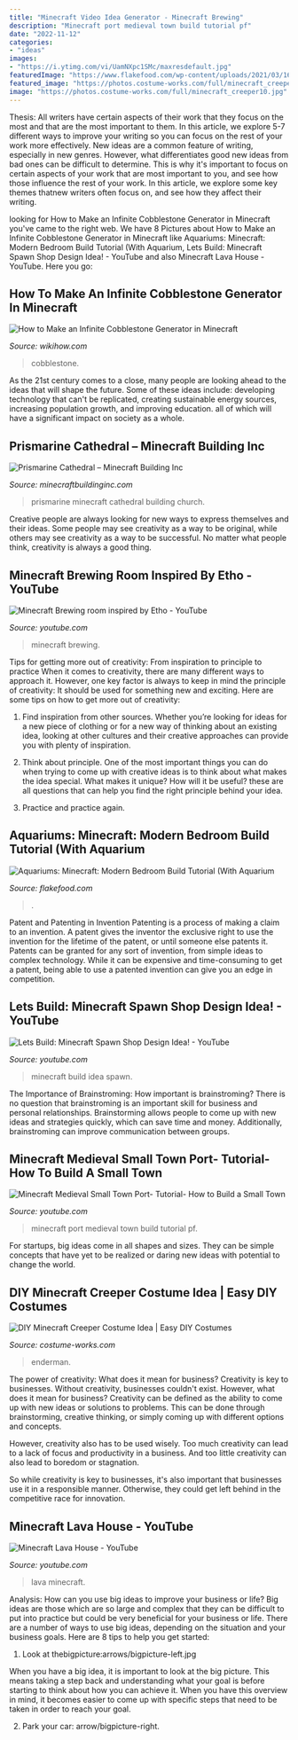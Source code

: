 ```yaml
---
title: "Minecraft Video Idea Generator - Minecraft Brewing"
description: "Minecraft port medieval town build tutorial pf"
date: "2022-11-12"
categories:
- "ideas"
images:
- "https://i.ytimg.com/vi/UamNXpc1SMc/maxresdefault.jpg"
featuredImage: "https://www.flakefood.com/wp-content/uploads/2021/03/1616917204_maxresdefault.jpg"
featured_image: "https://photos.costume-works.com/full/minecraft_creeper10.jpg"
image: "https://photos.costume-works.com/full/minecraft_creeper10.jpg"
---
```



Thesis: All writers have certain aspects of their work that they focus on the most and that are the most important to them. In this article, we explore 5-7 different ways to improve your writing so you can focus on the rest of your work more effectively.
New ideas are a common feature of writing, especially in new genres. However, what differentiates good new ideas from bad ones can be difficult to determine. This is why it's important to focus on certain aspects of your work that are most important to you, and see how those influence the rest of your work. In this article, we explore some key themes thatnew writers often focus on, and see how they affect their writing.

	

		
looking for How to Make an Infinite Cobblestone Generator in Minecraft you've came to the right web. We have 8 Pictures about How to Make an Infinite Cobblestone Generator in Minecraft like Aquariums: Minecraft: Modern Bedroom Build Tutorial (With Aquarium, Lets Build: Minecraft Spawn Shop Design Idea! - YouTube and also Minecraft Lava House - YouTube. Here you go:
		
    
## How To Make An Infinite Cobblestone Generator In Minecraft

<img loading=lazy src="https://www.wikihow.com/images/4/43/Make-an-Infinite-Cobblestone-Generator-in-Minecraft-Step-16.jpg" onerror="this.onerror=null;this.src='https://tse4.mm.bing.net/th?id=OIP.pnXjT8gtGoVtAhzaXpLtDwHaFj&amp;pid=15.1';" alt="How to Make an Infinite Cobblestone Generator in Minecraft">

_Source: wikihow.com_

>cobblestone. 

	

As the 21st century comes to a close, many people are looking ahead to the ideas that will shape the future. Some of these ideas include: developing technology that can't be replicated, creating sustainable energy sources, increasing population growth, and improving education. all of which will have a significant impact on society as a whole.

    
## Prismarine Cathedral – Minecraft Building Inc

<img loading=lazy src="https://minecraftbuildinginc.com/wp-content/uploads/2015/04/Prismarine-Cathedral-minecraft-building-ideas-blueprints-download-save-church-5.jpg" onerror="this.onerror=null;this.src='https://tse4.mm.bing.net/th?id=OIP.Om4XCeDOASRv0td9kdThPwHaD6&amp;pid=15.1';" alt="Prismarine Cathedral – Minecraft Building Inc">

_Source: minecraftbuildinginc.com_

>prismarine minecraft cathedral building church. 

	

Creative people are always looking for new ways to express themselves and their ideas. Some people may see creativity as a way to be original, while others may see creativity as a way to be successful. No matter what people think, creativity is always a good thing.

    
## Minecraft Brewing Room Inspired By Etho - YouTube

<img loading=lazy src="https://i.ytimg.com/vi/KeIuKKX7XNg/maxresdefault.jpg" onerror="this.onerror=null;this.src='https://tse3.mm.bing.net/th?id=OIP.trp0M62rngNFIr0IGrVkdQHaEK&amp;pid=15.1';" alt="Minecraft Brewing room inspired by Etho - YouTube">

_Source: youtube.com_

>minecraft brewing. 

	

Tips for getting more out of creativity: From inspiration to principle to practice
When it comes to creativity, there are many different ways to approach it. However, one key factor is always to keep in mind the principle of creativity: It should be used for something new and exciting. Here are some tips on how to get more out of creativity:
1. Find inspiration from other sources. Whether you’re looking for ideas for a new piece of clothing or for a new way of thinking about an existing idea, looking at other cultures and their creative approaches can provide you with plenty of inspiration.

2. Think about principle. One of the most important things you can do when trying to come up with creative ideas is to think about what makes the idea special. What makes it unique? How will it be useful? these are all questions that can help you find the right principle behind your idea.

3. Practice and practice again.

    
## Aquariums: Minecraft: Modern Bedroom Build Tutorial (With Aquarium

<img loading=lazy src="https://www.flakefood.com/wp-content/uploads/2021/03/1616917204_maxresdefault.jpg" onerror="this.onerror=null;this.src='https://tse2.mm.bing.net/th?id=OIP.PO49AYECqQrTYJUfZUY1SQHaEK&amp;pid=15.1';" alt="Aquariums: Minecraft: Modern Bedroom Build Tutorial (With Aquarium">

_Source: flakefood.com_

>. 

	

Patent and Patenting in Invention
Patenting is a process of making a claim to an invention. A patent gives the inventor the exclusive right to use the invention for the lifetime of the patent, or until someone else patents it. Patents can be granted for any sort of invention, from simple ideas to complex technology. While it can be expensive and time-consuming to get a patent, being able to use a patented invention can give you an edge in competition.

    
## Lets Build: Minecraft Spawn Shop Design Idea! - YouTube

<img loading=lazy src="https://i.ytimg.com/vi/UamNXpc1SMc/maxresdefault.jpg" onerror="this.onerror=null;this.src='https://tse3.mm.bing.net/th?id=OIP.Bqd7Qhyz2XZcUPzW51Q1ygHaEK&amp;pid=15.1';" alt="Lets Build: Minecraft Spawn Shop Design Idea! - YouTube">

_Source: youtube.com_

>minecraft build idea spawn. 

	

The Importance of Brainstroming: How important is brainstroming?
There is no question that brainstroming is an important skill for business and personal relationships. Brainstorming allows people to come up with new ideas and strategies quickly, which can save time and money. Additionally, brainstroming can improve communication between groups.

    
## Minecraft Medieval Small Town Port- Tutorial- How To Build A Small Town

<img loading=lazy src="https://i.ytimg.com/vi/pf-gtmkY1kA/maxresdefault.jpg" onerror="this.onerror=null;this.src='https://tse3.mm.bing.net/th?id=OIP.SBDkzJq-dF3WeVAl7GJkvQHaEK&amp;pid=15.1';" alt="Minecraft Medieval Small Town Port- Tutorial- How to Build a Small Town">

_Source: youtube.com_

>minecraft port medieval town build tutorial pf. 

	

For startups, big ideas come in all shapes and sizes. They can be simple concepts that have yet to be realized or daring new ideas with potential to change the world.

    
## DIY Minecraft Creeper Costume Idea | Easy DIY Costumes

<img loading=lazy src="https://photos.costume-works.com/full/minecraft_creeper10.jpg" onerror="this.onerror=null;this.src='https://tse2.mm.bing.net/th?id=OIP.DKRxbiq5HelfuBdh-gO5qgHaLH&amp;pid=15.1';" alt="DIY Minecraft Creeper Costume Idea | Easy DIY Costumes">

_Source: costume-works.com_

>enderman. 

	

The power of creativity: What does it mean for business?
Creativity is key to businesses. Without creativity, businesses couldn't exist. However, what does it mean for business? 
Creativity can be defined as the ability to come up with new ideas or solutions to problems. This can be done through brainstorming, creative thinking, or simply coming up with different options and concepts. 

However, creativity also has to be used wisely. Too much creativity can lead to a lack of focus and productivity in a business. And too little creativity can also lead to boredom or stagnation. 

So while creativity is key to businesses, it's also important that businesses use it in a responsible manner. Otherwise, they could get left behind in the competitive race for innovation.

    
## Minecraft Lava House - YouTube

<img loading=lazy src="https://i.ytimg.com/vi/yNuRGgLHEp0/maxresdefault.jpg" onerror="this.onerror=null;this.src='https://tse2.mm.bing.net/th?id=OIP.RxMxl9qfjRdjtnNV8v52LwHaEK&amp;pid=15.1';" alt="Minecraft Lava House - YouTube">

_Source: youtube.com_

>lava minecraft. 

	

Analysis: How can you use big ideas to improve your business or life?
Big ideas are those which are so large and complex that they can be difficult to put into practice but could be very beneficial for your business or life. There are a number of ways to use big ideas, depending on the situation and your business goals. Here are 8 tips to help you get started:
1. Look at thebigpicture:arrows/bigpicture-left.jpg

When you have a big idea, it is important to look at the big picture. This means taking a step back and understanding what your goal is before starting to think about how you can achieve it. When you have this overview in mind, it becomes easier to come up with specific steps that need to be taken in order to reach your goal.

2. Park your car: arrow/bigpicture-right.


